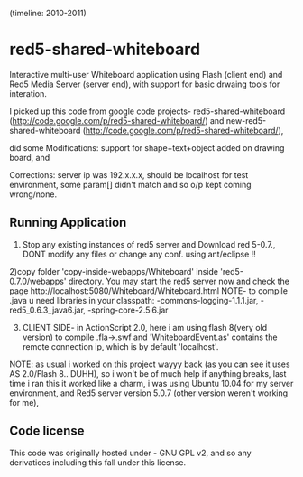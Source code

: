 (timeline: 2010-2011)

red5-shared-whiteboard
======================

Interactive multi-user Whiteboard application using Flash (client end) and Red5 Media Server (server end), 
with support for basic drwaing tools for interation.

I picked up this code from google code projects-
red5-shared-whiteboard (http://code.google.com/p/red5-shared-whiteboard/) and 
new-red5-shared-whiteboard (http://code.google.com/p/red5-shared-whiteboard/),

did some Modifications: support for shape+text+object added on drawing board, and

Corrections: server ip was 192.x.x.x, should be localhost for test environment,
some param[] didn't match and so o/p kept coming wrong/none.


Running Application
-------------------

1) Stop any existing instances of red5 server and Download red 5-0.7., 
DONT modify any files or change any conf. using ant/eclipse !!

2)copy folder 'copy-inside-webapps/Whiteboard' inside 'red5-0.7.0/webapps' directory.
You may start the red5 server now and check the page http://localhost:5080/Whiteboard/Whiteboard.html
NOTE- to compile .java u need libraries in your
classpath:
-commons-logging-1.1.1.jar,
-red5_0.6.3_java6.jar,
-spring-core-2.5.6.jar

3) CLIENT SIDE- in ActionScript 2.0,
here i am using flash 8(very old version) to compile .fla->.swf 
and 'WhiteboardEvent.as' contains the remote connection ip, which is by default 'localhost'.

NOTE: as usual i worked on this project wayyy back (as you can see it uses AS 2.0/Flash 8.. DUHH),
so i won't be of much help if anything breaks, last time i ran this it worked like a charm,
i was using Ubuntu 10.04 for my server environment, and Red5 server version 5.0.7 (other version weren't working for me),


Code license
------------
This code was originally hosted under - GNU GPL v2, and so any derivatices including this fall under this license.

